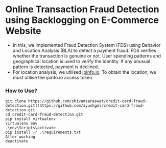 # Online Transaction Fraud Detection using Backlogging on E-Commerce Website

* In this, we implemented Fraud Detection System (FDS) using Behavior and Location Analysis (BLA) to detect a payment fraud. FDS verifies whether the transaction is genuine or not. User spending patterns and geographical location is used to verify the identity. If any unusual pattern is detected, payment is declined.
* For location analysis, we utilised [ipinfo.io](https://ipinfo.io/). To obtain the location, we must utilise the ipinfo.io access token. 

### How to Use?
    git clone https://github.com/shivamsaraswat/credit-card-fraud-detection.git](https://github.com/ayushgml/credit-card-fraud-detection.git
    cd credit-card-fraud-detection.git
    pip install virtualenv
    virtualenv env
    .\env\Scripts\activate
    pip install -r .\requirements.txt
    After working
    deactivate
